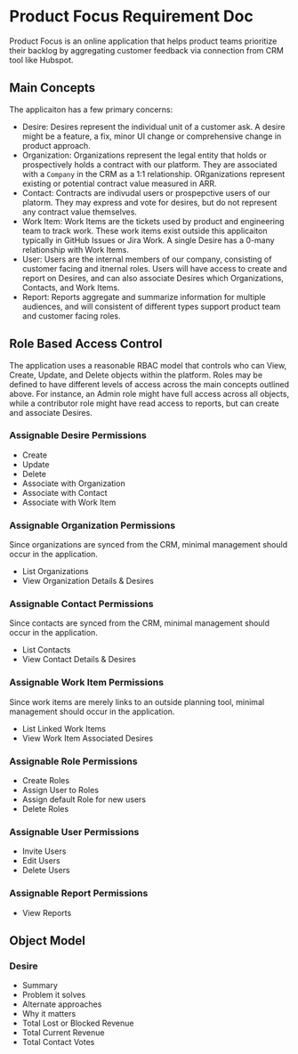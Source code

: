 # Product Focus Requirement Doc

Product Focus is an online application that helps product teams prioritize their backlog by aggregating customer feedback via connection from CRM tool like Hubspot.

## Main Concepts

The applicaiton has a few primary concerns:

- Desire: Desires represent the individual unit of a customer ask. A desire might be a feature, a fix, minor UI change or comprehensive change in product approach.
- Organization: Organizations represent the legal entity that holds or prospectively holds a contract with our platform. They are associated with a `Company` in the CRM as a 1:1 relationship. ORganizations represent existing or potential contract value measured in ARR.
- Contact: Contracts are indivudal users or prospepctive users of our platorm. They may express and vote for desires, but do not represent any contract value themselves.
- Work Item: Work Items are the tickets used by product and engineering team to track work. These work items exist outside this applicaiton typically in GitHub Issues or Jira Work. A single Desire has a 0-many relationship with Work Items.
- User: Users are the internal members of our company, consisting of customer facing and itnernal roles. Users will have access to create and report on Desires, and can also associate Desires which Organizations, Contacts, and Work Items.
- Report: Reports aggregate and summarize information for multiple audiences, and will consistent of different types support product team and customer facing roles.


## Role Based Access Control

The application uses a reasonable RBAC model that controls who can View, Create, Update, and Delete objects within the platform.  Roles may be defined to have different levels of access across the main concepts outlined above.
For instance, an Admin role might have full access across all objects, while a contributor role might have read access to reports, but can create and associate Desires.

### Assignable Desire Permissions 
- Create
- Update
- Delete
- Associate with Organization
- Associate with Contact
- Associate with Work Item

### Assignable Organization Permissions

Since organizations are synced from the CRM, minimal management should occur in the application.

- List Organizations
- View Organization Details & Desires

### Assignable Contact Permissions

Since contacts are synced from the CRM, minimal management should occur in the application.

- List Contacts
- View Contact Details & Desires
  
### Assignable Work Item Permissions

Since work items are merely links to an outside planning tool, minimal management should occur in the application.

- List Linked Work Items
- View Work Item Associated Desires

### Assignable Role Permissions

- Create Roles
- Assign User to Roles
- Assign default Role for new users
- Delete Roles
  
### Assignable User Permissions

- Invite Users
- Edit Users
- Delete Users

### Assignable Report Permissions

- View Reports
  
  
## Object Model

### Desire

- Summary
- Problem it solves
- Alternate approaches
- Why it matters
- Total Lost or Blocked Revenue
- Total Current Revenue
- Total Contact Votes

